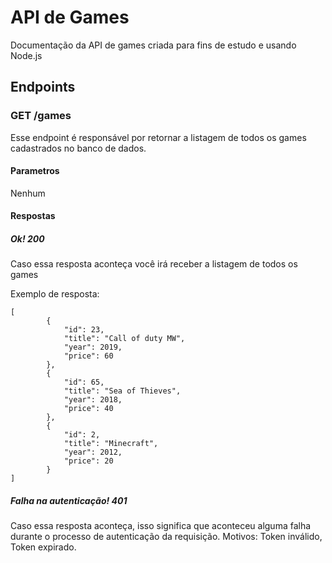 # API de Games
Documentação da API de games criada para fins de estudo e usando Node.js 

## Endpoints
### GET /games
Esse endpoint é responsável por retornar a listagem de todos os games cadastrados no banco de dados.
#### Parametros
Nenhum
#### Respostas
##### Ok! 200
Caso essa resposta aconteça você irá receber a listagem de todos os games

Exemplo de resposta:
```
[
        {
            "id": 23,
            "title": "Call of duty MW",
            "year": 2019,
            "price": 60
        },
        {
            "id": 65,
            "title": "Sea of Thieves",
            "year": 2018,
            "price": 40
        },
        {
            "id": 2,
            "title": "Minecraft",
            "year": 2012,
            "price": 20
        }
]
```
##### Falha na autenticação! 401
Caso essa resposta aconteça, isso significa que aconteceu alguma falha durante o processo de autenticação da requisição. Motivos: Token inválido, Token expirado.
